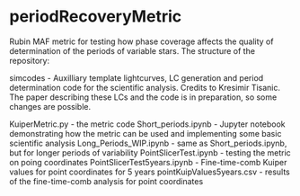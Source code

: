 # periodRecoveryMetric
Rubin MAF metric for testing how phase coverage affects the quality of determination of the periods of variable stars. The structure of the repository:

simcodes - Auxilliary template lightcurves, LC generation and period determination code for the scientific analysis. Credits to Kresimir Tisanic. 
The paper describing these LCs and the code is in preparation, so some changes are possible.

KuiperMetric.py - the metric code
Short_periods.ipynb - Jupyter notebook demonstrating how the metric can be used and implementing some basic scientific analysis
Long_Periods_WIP.ipynb - same as Short_periods.ipynb, but for longer periods of variability
PointSlicerTest.ipynb - testing the metric on poing coordinates
PointSlicerTest5years.ipynb - Fine-time-comb Kuiper values for point coordinates for 5 years
pointKuipValues5years.csv - results of the fine-time-comb analysis for point coordinates




